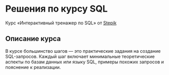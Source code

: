 # Решения по курсу SQL



Курс «Интерактивный тренажер по SQL» от [Stepik](https://stepik.org/course/63054/syllabus)


## Описание курса
В курсе большинство шагов — это практические задания на создание SQL-запросов. Каждый шаг включает  минимальные теоретические аспекты по базам данных или языку SQL, примеры похожих запросов и пояснение к реализации.




